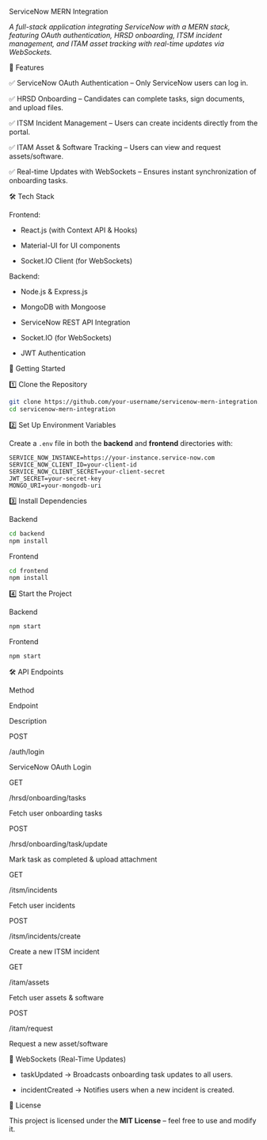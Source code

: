 ServiceNow MERN Integration 

_A full-stack application integrating ServiceNow with a MERN stack, featuring OAuth authentication, HRSD onboarding, ITSM incident management, and ITAM asset tracking with real-time updates via WebSockets._ 

🚀 Features 

✅ ServiceNow OAuth Authentication – Only ServiceNow users can log in. 

✅ HRSD Onboarding – Candidates can complete tasks, sign documents, and upload files. 

✅ ITSM Incident Management – Users can create incidents directly from the portal. 

✅ ITAM Asset & Software Tracking – Users can view and request assets/software. 

✅ Real-time Updates with WebSockets – Ensures instant synchronization of onboarding tasks. 

🛠 Tech Stack 

Frontend: 

- React.js (with Context API & Hooks) 

- Material-UI for UI components  

- Socket.IO Client (for WebSockets) 

Backend: 

- Node.js & Express.js 

- MongoDB with Mongoose 

- ServiceNow REST API Integration 

- Socket.IO (for WebSockets) 

- JWT Authentication 

📌 Getting Started 

1️⃣ Clone the Repository 

```sh 
git clone https://github.com/your-username/servicenow-mern-integration.git 
cd servicenow-mern-integration 
``` 

2️⃣ Set Up Environment Variables 

Create a `.env` file in both the **backend** and **frontend** directories with: 

``` 
SERVICE_NOW_INSTANCE=https://your-instance.service-now.com 
SERVICE_NOW_CLIENT_ID=your-client-id 
SERVICE_NOW_CLIENT_SECRET=your-client-secret 
JWT_SECRET=your-secret-key 
MONGO_URI=your-mongodb-uri 
``` 

3️⃣ Install Dependencies 

Backend 

```sh 
cd backend 
npm install 
``` 

Frontend 

```sh 
cd frontend 
npm install 
``` 

4️⃣ Start the Project 

Backend 

```sh 
npm start 
``` 

Frontend 

```sh 
npm start 
``` 

🛠 API Endpoints 

Method 

Endpoint 

Description 

POST 

/auth/login 

ServiceNow OAuth Login 

GET 

/hrsd/onboarding/tasks 

Fetch user onboarding tasks 

POST 

/hrsd/onboarding/task/update 

Mark task as completed & upload attachment 

GET 

/itsm/incidents 

Fetch user incidents 

POST 

/itsm/incidents/create 

Create a new ITSM incident 

GET 

/itam/assets 

Fetch user assets & software 

POST 

/itam/request 

Request a new asset/software 

📢 WebSockets (Real-Time Updates) 

- taskUpdated → Broadcasts onboarding task updates to all users. 

- incidentCreated → Notifies users when a new incident is created. 

📜 License 

This project is licensed under the **MIT License** – feel free to use and modify it. 